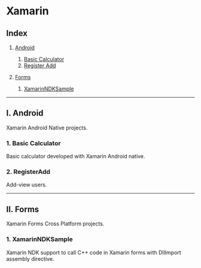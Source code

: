 # Xamarin

## Index

1. [Android](#Android)  
    1. [Basic Calculator](https://github.com/pmahend1/Xamarin/tree/master/Android/BasicCalculator)  
    2. [Register Add](https://github.com/pmahend1/Xamarin/tree/master/Android/RegisterAdd)

1. [Forms](#ii-Forms)  
    1. [XamarinNDKSample](#1-XamarinNDKSample)  

------------------------------------------

## I. Android

Xamarin Android Native projects.  

### 1. Basic Calculator  

Basic calculator developed with Xamarin Android native.  

### 2. RegisterAdd

Add-view users.

-------------------------------

## II. Forms

Xamarin Forms Cross Platform projects.

### 1. XamarinNDKSample

Xamarin NDK support to call C++ code in Xamarin forms with DllImport assembly directive.

